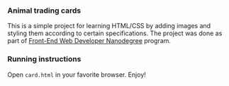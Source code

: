### Animal trading cards

This is a simple project for learning HTML/CSS by adding images and styling them according to certain specifications.
The project was done as part of [Front-End Web Developer Nanodegree](https://www.udacity.com/course/front-end-web-developer-nanodegree--nd001) program.

### Running instructions

Open `card.html` in your favorite browser. Enjoy!
